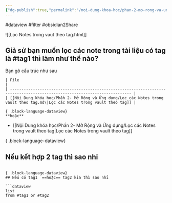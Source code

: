 ```yaml
---
{"dg-publish":true,"permalink":"/noi-dung-khoa-hoc/phan-2-mo-rong-va-ung-dung/loc-cac-notes-trong-vault-theo-tag/","dgPassFrontmatter":true,"noteIcon":"1"}
---
```



#dataview #filter #obsidian2Share 

![[Lọc Notes trong vaut theo tag.html]]
## Giả sử bạn muốn lọc các note trong tài liệu có tag là #tag1 thì làm như thế nào?

Bạn gõ cấu trúc như sau

```
| File                                                                                                                        |
| --------------------------------------------------------------------------------------------------------------------------- |
| [[Nội Dung khóa học/Phần 2- Mở Rộng và Ứng dụng/Lọc các Notes trong vault theo tag.md\|Lọc các Notes trong vault theo tag]] |

{ .block-language-dataview}
**hoặc**
```
- [[Nội Dung khóa học/Phần 2- Mở Rộng và Ứng dụng/Lọc các Notes trong vault theo tag\|Lọc các Notes trong vault theo tag]]

{ .block-language-dataview}

## Nếu kết hợp 2 tag thì sao nhỉ


```

{ .block-language-dataview}
## Nếu có tag1  ==hoặc== tag2 kia thì sao nhỉ

```dataview
list
from #tag1 or #tag2
